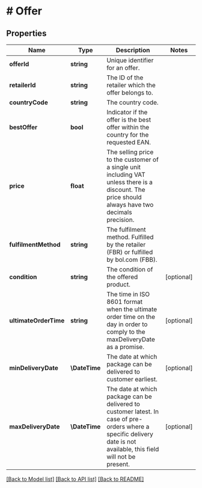 # # Offer

## Properties

Name | Type | Description | Notes
------------ | ------------- | ------------- | -------------
**offerId** | **string** | Unique identifier for an offer. |
**retailerId** | **string** | The ID of the retailer which the offer belongs to. |
**countryCode** | **string** | The country code. |
**bestOffer** | **bool** | Indicator if the offer is the best offer within the country for the requested EAN. |
**price** | **float** | The selling price to the customer of a single unit including VAT unless there is a discount. The price should always have two decimals precision. |
**fulfilmentMethod** | **string** | The fulfilment method. Fulfilled by the retailer (FBR) or fulfilled by bol.com (FBB). |
**condition** | **string** | The condition of the offered product. | [optional]
**ultimateOrderTime** | **string** | The time in ISO 8601 format when the ultimate order time on the day in order to comply to the maxDeliveryDate as a promise. | [optional]
**minDeliveryDate** | **\DateTime** | The date at which package can be delivered to customer earliest. | [optional]
**maxDeliveryDate** | **\DateTime** | The date at which package can be delivered to customer latest. In case of pre-orders where a specific delivery date is not available, this field will not be present. | [optional]

[[Back to Model list]](../../README.md#models) [[Back to API list]](../../README.md#endpoints) [[Back to README]](../../README.md)
